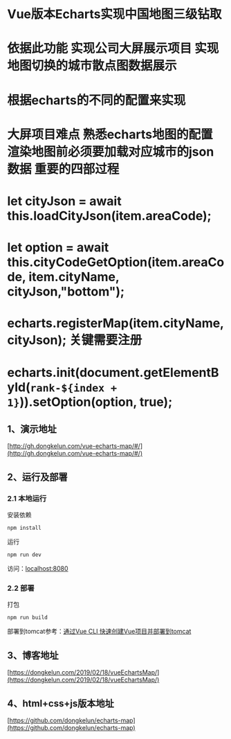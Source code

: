 # Vue版本Echarts实现中国地图三级钻取
# 依据此功能 实现公司大屏展示项目 实现地图切换的城市散点图数据展示
# 根据echarts的不同的配置来实现
# 大屏项目难点 熟悉echarts地图的配置 渲染地图前必须要加载对应城市的json数据 重要的四部过程
# 	let cityJson = await this.loadCityJson(item.areaCode);
#    let option = await this.cityCodeGetOption(item.areaCode, item.cityName, cityJson,"bottom");
#    echarts.registerMap(item.cityName, cityJson);    关键需要注册
#    echarts.init(document.getElementById(`rank-${index + 1}`)).setOption(option, true);
## 1、演示地址
[http://gh.dongkelun.com/vue-echarts-map/#/](http://gh.dongkelun.com/vue-echarts-map/#/)

## 2、运行及部署

### 2.1 本地运行
安装依赖

```
npm install
```
运行
```
npm run dev
```
访问：[localhost:8080](localhost:8080)
### 2.2 部署
打包
```
npm run build
```
部署到tomcat参考：[通过Vue CLI 快速创建Vue项目并部署到tomcat](https://dongkelun.com/2018/11/19/vueCliCreateProject/)


## 3、博客地址
[https://dongkelun.com/2019/02/18/vueEchartsMap/](https://dongkelun.com/2019/02/18/vueEchartsMap/)

## 4、html+css+js版本地址
[https://github.com/dongkelun/echarts-map](https://github.com/dongkelun/echarts-map)


